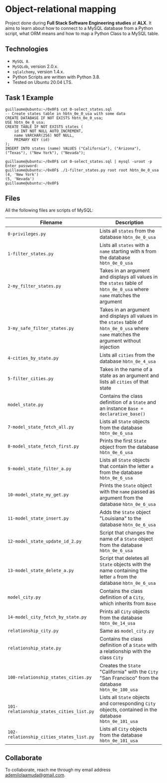 # Object-relational mapping
Project done during **Full Stack Software Engineering studies** at **ALX**. It aims to learn about how to connect to a MySQL database from a Python script, what ORM means and how to map a Python Class to a MySQL table.

## Technologies
* `MySQL 8`.
* `MySQLdb`, version 2.0.x.
* `sqlalchemy`, version 1.4.x.
* Python Scripts are written with Python 3.8.
* Tested on Ubuntu 20.04 LTS.

## Task 1 Example

```
guillaume@ubuntu:~/0x0F$ cat 0-select_states.sql
-- Create states table in hbtn_0e_0_usa with some data
CREATE DATABASE IF NOT EXISTS hbtn_0e_0_usa;
USE hbtn_0e_0_usa;
CREATE TABLE IF NOT EXISTS states ( 
    id INT NOT NULL AUTO_INCREMENT, 
    name VARCHAR(256) NOT NULL,
    PRIMARY KEY (id)
);
INSERT INTO states (name) VALUES ("California"), ("Arizona"), ("Texas"), ("New York"), ("Nevada");

guillaume@ubuntu:~/0x0F$ cat 0-select_states.sql | mysql -uroot -p
Enter password: 
guillaume@ubuntu:~/0x0F$ ./1-filter_states.py root root hbtn_0e_0_usa
(4, 'New York')
(5, 'Nevada')
guillaume@ubuntu:~/0x0F$ 
```

## Files

All the following files are scripts of MySQL:

| Filename | Description |
| -------- | ----------- |
| `0-privileges.py` | Lists all `states` from the database `hbtn_0e_0_usa` |
| `1-filter_states.py` | Lists all `states` with a `name` starting with `N` from the database `hbtn_0e_0_usa` |
| `2-my_filter_states.py` | Takes in an argument and displays all values in the `states` table of `hbtn_0e_0_usa` where `name` matches the argument |
| `3-my_safe_filter_states.py` | Takes in an argument and displays all values in the `states` table of `hbtn_0e_0_usa` where `name` matches the argument without injection |
| `4-cities_by_state.py` | Lists all `cities` from the database `hbtn_0e_4_usa` |
| `5-filter_cities.py` | Takes in the name of a state as an argument and lists all `cities` of that state |
| `model_state.py` | Contains the class definition of a `State` and an instance `Base = declarative_base()` |
| `7-model_state_fetch_all.py` | Lists all `State` objects from the database `hbtn_0e_6_usa` |
| `8-model_state_fetch_first.py` | Prints the first `State` object from the database `hbtn_0e_6_usa` |
| `9-model_state_filter_a.py` | Lists all `State` objects that contain the letter `a` from the database `hbtn_0e_6_usa` |
| `10-model_state_my_get.py` | Prints the `State` object with the `name` passed as argument from the database `hbtn_0e_6_usa` |
| `11-model_state_insert.py` | Adds the `State` object "Louisiana" to the database `hbtn_0e_6_usa` |
| `12-model_state_update_id_2.py` | Script that changes the name of a `State` object from the database `hbtn_0e_6_usa` |
| `13-model_state_delete_a.py` | Script that deletes all `State` objects with the name containing the letter `a` from the database `hbtn_0e_6_usa` |
| `model_city.py` | Contains the class definition of a `City`, which inherits from `Base` |
| `14-model_city_fetch_by_state.py` | Prints all `City` objects from the database `hbtn_0e_14_usa` |
| `relationship_city.py` | Same as `model_city.py` |
| `relationship_state.py` | Contains the class definition of a `State` with a relationship with the class `City` |
| `100-relationship_states_cities.py` | Creates the `State` "California" with the `City` "San Francisco" from the database `hbtn_0e_100_usa` |
| `101-relationship_states_cities_list.py` | Lists all `State` objects and corresponding `City` objects, contained in the database `hbtn_0e_101_usa` |
| `102-relationship_cities_states_list.py` | Lists all `City` objects from the database `hbtn_0e_101_usa` |

## Collaborate

To collaborate, reach me through my email address ademilolaamuda@gmail.com.
